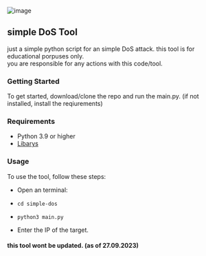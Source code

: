 ![image](https://github.com/copy-and-execute/simple-ddos/assets/145934673/1cc87c0e-1de4-4495-a8f7-fc636f1ed913)

## simple DoS Tool

just a simple python script for an simple DoS attack.
this tool is for educational porpuses only. 
<br>you are responsible for any actions with this code/tool.

### Getting Started

To get started, download/clone the repo and run the main.py.
(if not installed, install the reqiurements)

### Requirements

- Python 3.9 or higher
- [Libarys](https://github.com/copy-and-execute/simple-dos/blob/main/requirements.md)
  
### Usage

To use the tool, follow these steps:

- Open an terminal:
- `cd simple-dos`
- `python3 main.py`

- Enter the IP of the target.

#### this tool wont be updated. (as of 27.09.2023)

